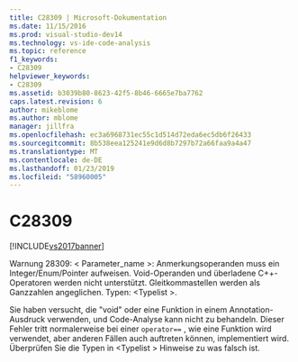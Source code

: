 ```yaml
---
title: C28309 | Microsoft-Dokumentation
ms.date: 11/15/2016
ms.prod: visual-studio-dev14
ms.technology: vs-ide-code-analysis
ms.topic: reference
f1_keywords:
- C28309
helpviewer_keywords:
- C28309
ms.assetid: b3039b80-8623-42f5-8b46-6665e7ba7762
caps.latest.revision: 6
author: mikeblome
ms.author: mblome
manager: jillfra
ms.openlocfilehash: ec3a6968731ec55c1d514d72eda6ec5db6f26433
ms.sourcegitcommit: 8b538eea125241e9d6d8b7297b72a66faa9a4a47
ms.translationtype: MT
ms.contentlocale: de-DE
ms.lasthandoff: 01/23/2019
ms.locfileid: "58960005"
---
```

# <a name="c28309"></a>C28309
[!INCLUDE[vs2017banner](../includes/vs2017banner.md)]

Warnung 28309: < Parameter_name >: Anmerkungsoperanden muss ein Integer/Enum/Pointer aufweisen. Void-Operanden und überladene C++-Operatoren werden nicht unterstützt. Gleitkommastellen werden als Ganzzahlen angeglichen. Typen: \<Typelist >.  
  
 Sie haben versucht, die "void" oder eine Funktion in einem Annotation-Ausdruck verwenden, und Code-Analyse kann nicht zu behandeln.  Dieser Fehler tritt normalerweise bei einer `operator==` , wie eine Funktion wird verwendet, aber anderen Fällen auch auftreten können, implementiert wird. Überprüfen Sie die Typen in \<Typelist > Hinweise zu was falsch ist.
